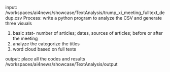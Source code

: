 input: /workspaces/ai4news/showcase/TextAnalysis/trump_xi_meeting_fulltext_dedup.csv
Process: write a python program to analyze the CSV and generate three visuals
1. basic stat- number of articles; dates, sources of articles; before or after the meeting 
2. analyze the categorize the titles 
3. word cloud based on full texts 

output: place all the codes and results /workspaces/ai4news/showcase/TextAnalysis/output